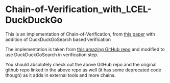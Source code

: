 # Chain-of-Verification_with_LCEL-DuckDuckGo
This is an implementation of Chain-of-Verification, from [this paper](https://arxiv.org/abs/2309.11495) with addition of DuckDuckGoSearch based verification

The implementation is taken from [this amazing GitHub repo](https://github.com/hwchase17/chain-of-verification) and modified to use DuckDuckGoSearch in verification step.

You should absolutely check out the above GitHub repo and the original github repo linked in the above repo as well (it has some deprecated code though) as it adds in external tools and more chains.

